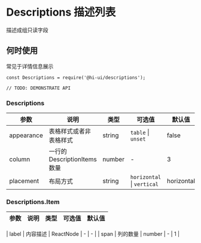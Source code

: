 # Descriptions 描述列表

描述成组只读字段

## 何时使用

常见于详情信息展示

```
const Descriptions = require('@hi-ui/descriptions');

// TODO: DEMONSTRATE API
```

### Descriptions

| 参数       | 说明                         | 类型   | 可选值                     | 默认值     |
| ---------- | ---------------------------- | ------ | -------------------------- | ---------- |
| appearance | 表格样式或者非表格样式       | string | `table` \| `unset`         | false      |
| column     | 一行的 DescriptionItems 数量 | number | -                          | 3          |
| placement  | 布局方式                     | string | `horizontal` \| `vertical` | horizontal |

### Descriptions.Item

| 参数 | 说明 | 类型 | 可选值 | 默认值 |
| ---- | ---- | ---- | ------ | ------ |


| label | 内容描述 | ReactNode | - | - |
| span | 列的数量 | number | - | 1 |
